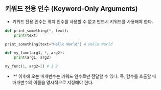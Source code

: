 ## 키워드 전용 인수 (Keyword-Only Arguments)
- 키워드 전용 인수는 위치 인수를 사용할 수 없고 반드시 키워드를 사용해야 한다.
```python
def print_something(*, text):
    print(text)

print_something(text="Hello World") # Hello World

def my_func(arg1, *, arg2):
    print(arg1, arg2)

my_func(1, arg2=2) # 1 2
```
- '*' 이후에 오는 매개변수는 키워드 인수로만 전달할 수 있다. 즉, 함수를 호출할 때 매개변수의 이름을 명시적으로 지정해야 한다. 